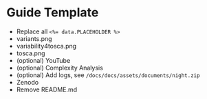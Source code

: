 # Guide Template 

- Replace all `<%= data.PLACEHOLDER %>`
- variants.png
- variability4tosca.png
- tosca.png
- (optional) YouTube
- (optional) Complexity Analysis
- (optional) Add logs, see `/docs/docs/assets/documents/night.zip`
- Zenodo
- Remove README.md